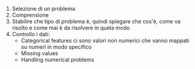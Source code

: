 1. Selezione di un problema
2. Comprensione
3. Stabilire che tipo di problema è, quindi spiegare che cos'è, come va risolto e come mai è da risolvere in quela modo
4. Controllo i dati:
    - Categorical features
        ci sono valori non numerici che vanno mappati su numeri in modo specifico
    - Missing values
    - Handling numerical problems
